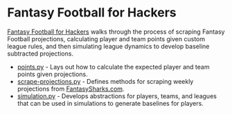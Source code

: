 # Fantasy Football for Hackers

[Fantasy Football for Hackers](https://intoli.com/blog/fantasy-football-for-hackers/) walks through the process of scraping Fantasy Football projections, calculating player and team points given custom league rules, and then simulating league dynamics to develop baseline subtracted projections.


- [points.py](points.py) - Lays out how to calculate the expected player and team points given projections.
- [scrape-projections.py](scrape-projections.py) - Defines methods for scraping weekly projections from [FantasySharks.com](https://fantasysharks.com).
- [simulation.py](simulation.py) - Develops abstractions for players, teams, and leagues that can be used in simulations to generate baselines for players.
